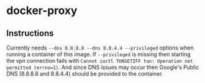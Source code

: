 # docker-proxy

## Instructions

Currently needs `--dns 8.8.8.8 --dns 8.8.4.4 --privileged` options when running a container of this image.
If `--privileged` is missing then starting the vpn connection fails with `Cannot ioctl TUNSETIFF tun: Operation not permitted (errno=1)`.
And since DNS issues may occur then Google's Public DNS (8.8.8.8 and 8.8.4.4) should be provided to the container.
